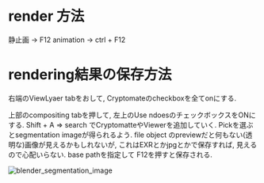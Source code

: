 # render 方法
静止画 -> F12
animation -> ctrl + F12

# rendering結果の保存方法 
右端のViewLyaer tabをおして, Cryptomateのcheckboxを全てonにする. 

上部のcompositing tabを押して, 左上のUse ndoesのチェックボックスをONにする. Shift + A => search でCryptomatteやViewerを追加していく. Pickを選ぶとsegmentation imageが得られるよう. file object のpreviewだと何もない(透明な)画像が見えるかもしれないが, これはEXRとかjpgとかで保存すれば, 見えるので心配いらない. base pathを指定して F12を押すと保存される. 

![blender_segmentation_image](https://user-images.githubusercontent.com/38597814/173202269-01d1e01f-3c36-4f44-9b2a-5c57ea9027af.png)
